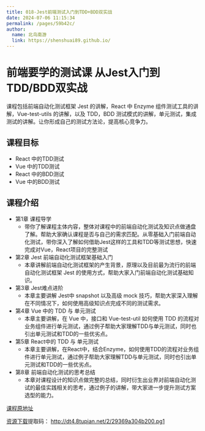 ```yaml
---
title: 018-Jest前端测试入门到TDD+BDD双实战
date: 2024-07-06 11:15:34
permalink: /pages/59b42c/
author: 
  name: 北鸟南游
  link: https://shenshuai89.github.io/
---
```

# 前端要学的测试课 从Jest入门到TDD/BDD双实战
课程包括前端自动化测试框架 Jest 的讲解，React 中 Enzyme 组件测试工具的讲解，Vue-test-utils 的讲解，以及 TDD，BDD 测试模式的讲解，单元测试，集成测试的讲解。让你形成自己的测试方法论，提高核心竞争力。
## 课程目标
- React 中的TDD测试
- Vue 中的TDD测试
- React 中的BDD测试
- Vue 中的BDD测试
## 课程介绍
- 第1章 课程导学 
  *  带你了解课程主体内容，整体对课程中的前端自动化测试及知识点做通盘了解。帮助大家确认课程是否与自己的需求匹配。从零基础入门前端自动化测试，带你深入了解如何借助Jest这样的工具和TDD等测试思想，快速完成对Vue，React项目的完整测试
- 第2章 Jest 前端自动化测试框架基础入门
  *  本章讲解前端自动化测试框架的产生背景，原理以及目前最为流行的前端自动化测试框架 Jest 的使用方式，帮助大家入门前端自动化测试基础知识。
- 第3章 Jest难点进阶
  * 本章主要讲解 Jest中 snapshot 以及高级 mock 技巧，帮助大家深入理解在不同情况下，如何使用高级知识点完成不同的测试需求。
- 第4章 Vue 中的 TDD 与 单元测试
  *  本章主要讲解，在 Vue 中，接口和 Vue-test-util 如何使用 TDD 的流程对业务组件进行单元测试，通过例子帮助大家理解TDD与单元测试，同时也引出单元测试和TDD的一些优劣点。
- 第5章 React中的 TDD 与 单元测试
  *  本章主要讲解，在React中，结合Enzyme，如何使用TDD的流程对业务组件进行单元测试，通过例子帮助大家理解TDD与单元测试，同时也引出单元测试和TDD的一些优劣点。
- 第8章 前端自动化测试的思考总结
  *  本章对课程设计的知识点做完整的总结，同时衍生出业界对前端自动化测试的最佳实践相关的思考，通过例子的讲解，带大家进一步提升测试方案选型的能力。


[课程原地址](https://coding.imooc.com/class/372.html)

[资源下载](https://pan.baidu.com/s/1TerjJiQp_ifGzSuQiTzRvA)提取码：   http://dt4.8tupian.net/2/29369a304b200.pg1